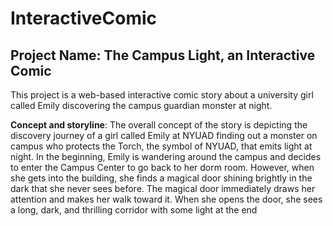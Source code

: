 # InteractiveComic

## Project Name: The Campus Light, an Interactive Comic

This project is a web-based interactive comic story about a university girl called Emily discovering the campus guardian monster at night.

**Concept and storyline**: The overall concept of the story is depicting the discovery journey of a girl called Emily at NYUAD finding out a monster on campus who protects the Torch, the symbol of NYUAD, that emits light at night. In the beginning, Emily is wandering around the campus and decides to enter the Campus Center to go back to her dorm room. However, when she gets into the building, she finds a magical door shining brightly in the dark that she never sees before. The magical door immediately draws her attention and makes her walk toward it. When she opens the door, she sees a long, dark, and thrilling corridor with some light at the end


